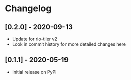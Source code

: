 # Changelog

## [0.2.0] - 2020-09-13

- Update for rio-tiler v2
- Look in commit history for more detailed changes here

## [0.1.1] - 2020-05-19

- Initial release on PyPI
